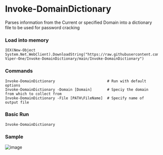 # Invoke-DomainDictionary
Parses information from the Current or specified Domain into a dictionary file to be used for password cracking


### Load into memory
```
IEX(New-Object System.Net.WebClient).DownloadString("https://raw.githubusercontent.com/The-Viper-One/Invoke-DomainDictionary/main/Invoke-DomainDictionary")
```

### Commands
```
Invoke-DomainDictionary                        # Run with default options
Invoke-DomainDictionary -Domain [Domain]       # Speciy the domain from which to collect from
Invoke-DomainDictionary -File [PATH\FileName]  # Specify name of output file
```

### Basic Run
```
Invoke-DomainDictionary
```

### Sample

![image](https://user-images.githubusercontent.com/68926315/233142893-42ee5835-02d9-44d6-80e1-94356df4a954.png)


